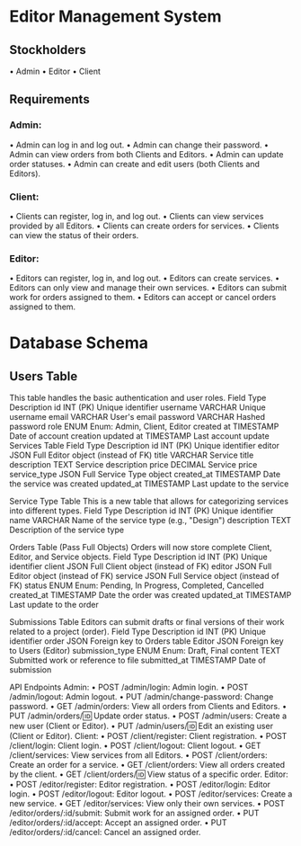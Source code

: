 # Editor Management System
## Stockholders
•	Admin
•	Editor
•	Client
## Requirements
### Admin:
•	Admin can log in and log out.
•	Admin can change their password.
•	Admin can view orders from both Clients and Editors.
•	Admin can update order statuses.
•	Admin can create and edit users (both Clients and Editors).
### Client:
•	 Clients can register, log in, and log out.
•	Clients can view services provided by all Editors.
•	Clients can create orders for services.
•	Clients can view the status of their orders.
### Editor:
•	Editors can register, log in, and log out.
•	Editors can create services.
•	Editors can only view and manage their own services.
•	Editors can submit work for orders assigned to them.
•	Editors can accept or cancel orders assigned to them.

# Database Schema

## Users Table
This table handles the basic authentication and user roles.
Field	Type	Description
id	INT (PK)	Unique identifier
username	VARCHAR	Unique username
email	VARCHAR	User's email
password	VARCHAR	Hashed password
role	ENUM	Enum: Admin, Client, Editor
created at	TIMESTAMP	Date of account creation
updated at	TIMESTAMP	Last account update
Services Table 
Field	Type	Description
id	INT (PK)	Unique identifier
editor	JSON	Full Editor object (instead of FK)
title	VARCHAR	Service title
description	TEXT	Service description
price	DECIMAL	Service price
service_type	JSON	Full Service Type object
created_at	TIMESTAMP	Date the service was created
updated_at	TIMESTAMP	Last update to the service


Service Type Table
This is a new table that allows for categorizing services into different types.
Field	Type	Description
id	INT (PK)	Unique identifier
name	VARCHAR	Name of the service type (e.g., "Design")
description	TEXT	Description of the service type

Orders Table (Pass Full Objects)
Orders will now store complete Client, Editor, and Service objects.
Field	Type	Description
id	INT (PK)	Unique identifier
client	JSON	Full Client object (instead of FK)
editor	JSON	Full Editor object (instead of FK)
service	JSON	Full Service object (instead of FK)
status	ENUM	Enum: Pending, In Progress, Completed, Cancelled
created_at	TIMESTAMP	Date the order was created
updated_at	TIMESTAMP	Last update to the order

Submissions Table
Editors can submit drafts or final versions of their work related to a project (order).
Field	Type	Description
id	INT (PK)	Unique identifier
order	JSON	Foreign key to Orders table
Editor	JSON	Foreign key to Users (Editor)
submission_type	ENUM	Enum: Draft, Final
content	TEXT	Submitted work or reference to file
submitted_at	TIMESTAMP	Date of submission

API Endpoints
Admin:
•	POST /admin/login: Admin login.
•	POST /admin/logout: Admin logout.
•	PUT /admin/change-password: Change password.
•	GET /admin/orders: View all orders from Clients and Editors.
•	PUT /admin/orders/:id: Update order status.
•	POST /admin/users: Create a new user (Client or Editor).
•	PUT /admin/users/:id: Edit an existing user (Client or Editor).
Client:
•	POST /client/register: Client registration.
•	POST /client/login: Client login.
•	POST /client/logout: Client logout.
•	GET /client/services: View services from all Editors.
•	POST /client/orders: Create an order for a service.
•	GET /client/orders: View all orders created by the client.
•	GET /client/orders/:id: View status of a specific order.
Editor:
•	POST /editor/register: Editor registration.
•	POST /editor/login: Editor login.
•	POST /editor/logout: Editor logout.
•	POST /editor/services: Create a new service.
•	GET /editor/services: View only their own services.
•	POST /editor/orders/:id/submit: Submit work for an assigned order.
•	PUT /editor/orders/:id/accept: Accept an assigned order.
•	PUT /editor/orders/:id/cancel: Cancel an assigned order.

